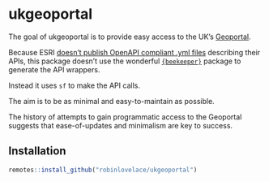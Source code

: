 
<!-- README.md is generated from README.Rmd. Please edit that file -->

# ukgeoportal

<!-- badges: start -->
<!-- badges: end -->

The goal of ukgeoportal is to provide easy access to the UK’s
[Geoportal](https://geoportal.statistics.gov.uk/).

Because ESRI [doesn’t publish OpenAPI compliant .yml
files](https://github.com/Esri/geoportal-server/issues/297) describing
their APIs, this package doesn’t use the wonderful
[`{beekeeper}`](https://beekeeper.api2r.org/) package to generate the
API wrappers.

Instead it uses `sf` to make the API calls.

The aim is to be as minimal and easy-to-maintain as possible.

The history of attempts to gain programmatic access to the Geoportal
suggests that ease-of-updates and minimalism are key to success.

## Installation

``` r
remotes::install_github("robinlovelace/ukgeoportal")
```
